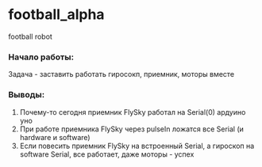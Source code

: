 # football_alpha
football robot

### Начало работы:
Задача - заставить работать гиросокп, приемник, моторы вместе

### Выводы:
1) Почему-то сегодня приемник FlySky работал на Serial(0) ардуино уно
2) При работе приемника FlySky через pulseIn ложатся все Serial (и hardware и software)
3) Если повесить приемник FlySky на встроенный Serial, а гироскоп на software Serial, все работает, даже моторы - успех
